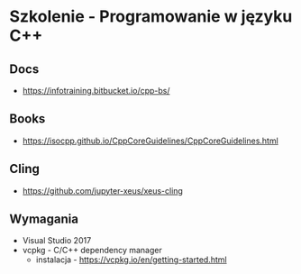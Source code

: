 # Szkolenie - Programowanie w języku C++

## Docs

* https://infotraining.bitbucket.io/cpp-bs/

## Books

* https://isocpp.github.io/CppCoreGuidelines/CppCoreGuidelines.html

## Cling

* https://github.com/jupyter-xeus/xeus-cling

## Wymagania

* Visual Studio 2017
* vcpkg - C/C++ dependency manager
  * instalacja - https://vcpkg.io/en/getting-started.html
